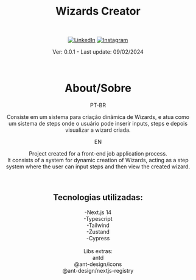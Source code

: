 <div align="center" markdown="1">

# Wizards Creator

<br>

[![LinkedIn](https://img.shields.io/badge/LinkedIn-000?style=for-the-badge&logo=linkedin&logoColor=0E76A8)](https://www.linkedin.com/in/arthurcorream/)
[![Instagram](https://img.shields.io/badge/Instagram-000?style=for-the-badge&logo=instagram)](https://www.instagram.com/arthurcoorrea/)

Ver: 0.0.1 - Last update: 09/02/2024

<br>

</div>

<div align="center" markdown="1">

# About/Sobre

PT-BR<br>

Consiste em um sistema para criação dinâmica de Wizards, e atua como um sistema de steps onde o usuário pode inserir inputs, steps e depois visualizar a wizard criada.
<br>

EN<br>

Project created for a front-end job application process.
<br>
It consists of a system for dynamic creation of Wizards, acting as a step system where the user can input steps and then view the created wizard.

</div>
<br>
<div align="center" markdown="1">
  
## Tecnologias utilizadas:


-Next.js 14<br>
-Typescript<br>
-Tailwind<br>
-Zustand<br>
-Cypress<br>
<br>
Libs extras:<br>
antd<br>
@ant-design/icons<br>
@ant-design/nextjs-registry
</div>
